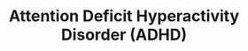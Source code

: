---
title: Attention Deficit Hyperactivity Disorder (ADHD)
category: psychology
description: '[Insert description]'
---